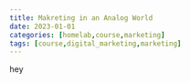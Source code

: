 ```yaml
---
title: Makreting in an Analog World
date: 2023-01-01
categories: [homelab,course,marketing]
tags: [course,digital_marketing,marketing]
---
```


hey

